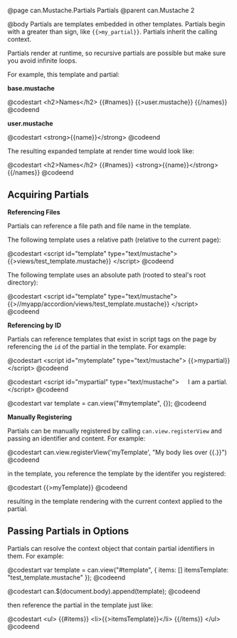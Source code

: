 @page can.Mustache.Partials Partials
@parent can.Mustache 2

@body
Partials are templates embedded in other templates.  Partials begin with a greater than sign, like `{{>my_partial}}`.  Partials inherit the calling context.  

Partials render at runtime, so recursive partials are possible but make sure you avoid infinite loops.

For example, this template and partial:

__base.mustache__

@codestart
&lt;h2>Names&lt;/h2>
{{#names}}
	{{>user.mustache}}
{{/names}}
@codeend

__user.mustache__

@codestart
&lt;strong>{{name}}&lt;/strong>
@codeend

The resulting expanded template at render time would look like:

@codestart
&lt;h2>Names&lt;/h2>
{{#names}}
	&lt;strong>{{name}}&lt;/strong>
{{/names}}
@codeend

## Acquiring Partials

__Referencing Files__

Partials can reference a file path and file name in the template.

The following template uses a relative path (relative to the current page):

@codestart
&lt;script id="template" type="text/mustache">
	{{>views/test_template.mustache}}
&lt;/script>
@codeend

The following template uses an absolute path (rooted to steal's root directory):

@codestart
&lt;script id="template" type="text/mustache">
	{{>//myapp/accordion/views/test_template.mustache}}
&lt;/script>
@codeend

__Referencing by ID__

Partials can reference templates that exist in script tags on the page by 
referencing the `id` of the partial in the template.  For example:

@codestart
&lt;script id="mytemplate" type="text/mustache">
	{{>mypartial}}
&lt;/script>
@codeend

@codestart
&lt;script id="mypartial" type="text/mustache">
   	I am a partial.
&lt;/script>
@codeend

@codestart
var template = can.view("#mytemplate", {});
@codeend

__Manually Registering__

Partials can be manually registered by calling `can.view.registerView` 
and passing an identifier and content.  For example:

@codestart
can.view.registerView('myTemplate', "My body lies over {{.}}")
@codeend

in the template, you reference the template by the identifer you registered:

@codestart
{{>myTemplate}}
@codeend

resulting in the template rendering with the current context applied to the partial.

## Passing Partials in Options

Partials can resolve the context object that contain partial identifiers in them.
For example:

@codestart
var template = can.view("#template", { 
	items: []
	itemsTemplate: "test_template.mustache" 
});
@codeend

@codestart
can.$(document.body).append(template);
@codeend

then reference the partial in the template just like:

@codestart
&lt;ul>
{{#items}}
	&lt;li>{{>itemsTemplate}}&lt;/li>
{{/items}}
&lt;/ul>
@codeend
